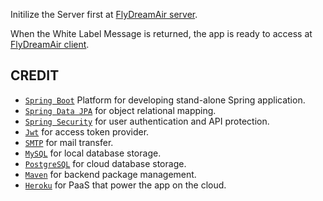 Initilize the Server first at [FlyDreamAir server](https://flydreamair-react.herokuapp.com/).

When the White Label Message is returned, the app is ready to access at [FlyDreamAir client](https://flydreamair-react.herokuapp.com/).

## CREDIT

- [```Spring Boot```](https://spring.io/projects/spring-boot) Platform for developing stand-alone Spring application.
- [```Spring Data JPA```](https://spring.io/projects/spring-data-jpa) for object relational mapping.
- [```Spring Security```](https://spring.io/projects/spring-security) for user authentication and API protection.
- [```Jwt```](https://jwt.io/) for access token provider.
- [```SMTP```](https://en.wikipedia.org/wiki/Simple_Mail_Transfer_Protocol) for mail transfer.
- [```MySQL```](https://www.mysql.com/) for local database storage.
- [```PostgreSQL```](https://www.postgresql.org/) for cloud database storage.
- [```Maven```](http://maven.apache.org/) for backend package management.
- [```Heroku```](https://www.heroku.com/) for PaaS that power the app on the cloud.

